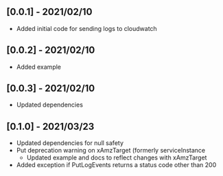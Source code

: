 ## [0.0.1] - 2021/02/10

* Added initial code for sending logs to cloudwatch

## [0.0.2] - 2021/02/10

* Added example

## [0.0.3] - 2021/02/10

* Updated dependencies

## [0.1.0] - 2021/03/23

* Updated dependencies for null safety
* Put deprecation warning on xAmzTarget (formerly serviceInstance
    * Updated example and docs to reflect changes with xAmzTarget
* Added exception if PutLogEvents returns a status code other than 200